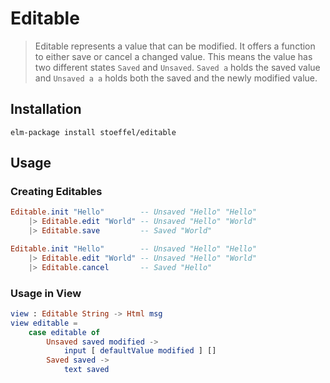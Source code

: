 Editable
========

> Editable represents a value that can be modified. It offers a function to either save or cancel a changed value. This means the value has two different states `Saved` and `Unsaved`.
`Saved a` holds the saved value and `Unsaved a a`  holds both the saved and the newly modified value.


## Installation

`elm-package install stoeffel/editable`


## Usage

### Creating Editables

```elm
Editable.init "Hello"        -- Unsaved "Hello" "Hello"
    |> Editable.edit "World" -- Unsaved "Hello" "World"
    |> Editable.save         -- Saved "World"

Editable.init "Hello"        -- Unsaved "Hello" "Hello"
    |> Editable.edit "World" -- Unsaved "Hello" "World"
    |> Editable.cancel       -- Saved "Hello"
```


### Usage in View

```elm
view : Editable String -> Html msg
view editable =
    case editable of
        Unsaved saved modified ->
            input [ defaultValue modified ] []
        Saved saved ->
            text saved
```
